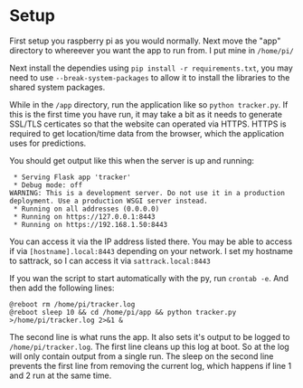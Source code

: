 # Setup

First setup you raspberry pi as you would normally. Next move the "app" directory to whereever you want the app to run from. I put mine in `/home/pi/`

Next install the dependies using `pip install -r requirements.txt`, you may need to use `--break-system-packages` to allow it to install the libraries to the shared system packages.

While in the `/app` directory, run the application like so `python tracker.py`. If this is the first time you have run, it may take a bit as it needs to generate SSL/TLS certicates so that the website can operated via HTTPS. HTTPS is required to get location/time data from the browser, which the application uses for predictions. 

You should get output like this when the server is up and running:
```
 * Serving Flask app 'tracker'
 * Debug mode: off
WARNING: This is a development server. Do not use it in a production deployment. Use a production WSGI server instead.
 * Running on all addresses (0.0.0.0)
 * Running on https://127.0.0.1:8443
 * Running on https://192.168.1.50:8443

```

You can access it via the IP address listed there. You may be able to access if via `[hostname].local:8443` depending on your network. I set my hostname to sattrack, so I can access it via `sattrack.local:8443`

If you wan the script to start automatically with the py, run `crontab -e`. And then add the following lines:
```
@reboot rm /home/pi/tracker.log
@reboot sleep 10 && cd /home/pi/app && python tracker.py >/home/pi/tracker.log 2>&1 &
```

The second line is what runs the app. It also sets it's output to be logged to `/home/pi/tracker.log`. The first line cleans up this log at boot. So at the log will only contain output from a single run. The sleep on the second line prevents the first line from removing the current log, which happens if line 1 and 2 run at the same time.
